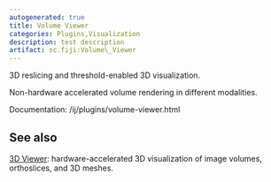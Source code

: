 ```yaml
---
autogenerated: true
title: Volume Viewer
categories: Plugins,Visualization
description: test description
artifact: sc.fiji:Volume\_Viewer
---
```


3D reslicing and threshold-enabled 3D visualization.

Non-hardware accelerated volume rendering in different modalities.

Documentation: /ij/plugins/volume-viewer.html

See also
--------

[3D Viewer](/plugins/3d-viewer): hardware-accelerated 3D visualization of image volumes, orthoslices, and 3D meshes.

 
